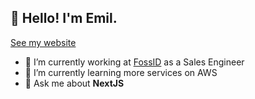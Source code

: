 <h2 align="left">👋 Hello! I'm Emil.</h2>
<p align="left">
  <a href="https://waltermedia.se/">See my website</a>
</p>

- 🔭 I’m currently working at [FossID](https://fossid.com) as a Sales Engineer
- 🌱 I’m currently learning more services on AWS
- 💬 Ask me about **NextJS**
